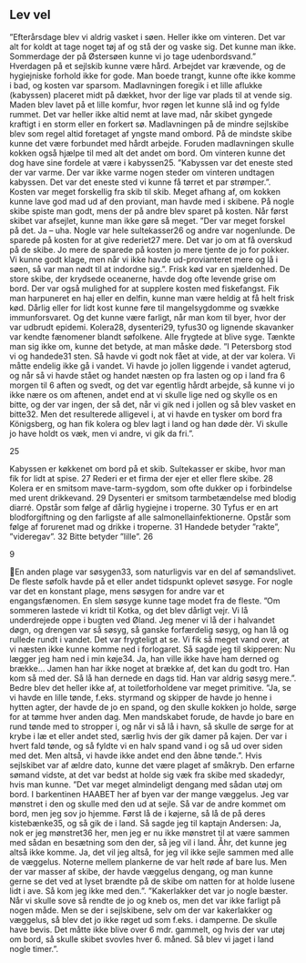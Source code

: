 ## Lev vel

”Efterårsdage blev vi aldrig vasket i søen. Heller ikke om vinteren. Det var alt for koldt at tage noget tøj af og stå der
og vaske sig. Det kunne man ikke. Sommerdage der på Østersøen kunne vi jo tage udenbordsvand.”
Hverdagen på et sejlskib kunne være hård. Arbejdet var krævende, og de
hygiejniske forhold ikke for gode. Man boede trangt, kunne ofte ikke
komme i bad, og kosten var sparsom. Madlavningen foregik i et lille
aflukke (kabyssen) placeret midt på dækket, hvor der lige var plads til at
vende sig. Maden blev lavet på et lille komfur, hvor røgen let kunne slå
ind og fylde rummet. Det var heller ikke altid nemt at lave mad, når
skibet gyngede kraftigt i en storm eller en forkert sø. Madlavningen på
de mindre sejlskibe blev som regel altid foretaget af yngste mand
ombord. På de mindste skibe kunne det være forbundet med hårdt
arbejde. Foruden madlavningen skulle kokken også hjælpe til med alt det
andet om bord. Om vinteren kunne det dog have sine fordele at være i
kabyssen25.
”Kabyssen var det eneste sted der var varme. Der var ikke varme nogen
steder om vinteren undtagen kabyssen. Det var det eneste sted vi kunne
få tørret et par strømper.”.
Kosten var meget forskellig fra skib til skib. Meget afhang af, om kokken
kunne lave god mad ud af den proviant, man havde med i skibene. På
nogle skibe spiste man godt, mens der på andre blev sparet på kosten.
Når først skibet var afsejlet, kunne man ikke gøre så meget.
”Der var meget forskel på det. Ja – uha. Nogle var hele sultekasser26 og andre var nogenlunde. De sparede på kosten
for at give rederiet27 mere. Det var jo om at få overskud på de skibe. Jo mere de sparede på kosten jo mere tjente de jo
for pokker. Vi kunne godt klage, men når vi ikke havde ud-provianteret mere og lå i søen, så var man nødt til at
indordne sig.”.
Frisk kød var en sjældenhed. De store skibe, der krydsede oceanerne, havde dog ofte levende grise om bord. Der var
også mulighed for at supplere kosten med fiskefangst. Fik man harpuneret en haj eller en delfin, kunne man være heldig
at få helt frisk kød. Dårlig eller for lidt kost kunne føre til mangelsygdomme og svække immunforsvaret. Og det kunne
være farligt, når man kom til byer, hvor der var udbrudt epidemi. Kolera28, dysenteri29, tyfus30 og lignende skavanker
var kendte fænomener blandt søfolkene. Alle frygtede at blive syge. Tænkte man sig ikke om, kunne det betyde, at man
måske døde.
”I Petersborg stod vi og handede31 sten. Så havde vi godt nok fået at vide, at der var kolera. Vi måtte endelig ikke gå i
vandet. Vi havde jo jollen liggende i vandet agterud, og når så vi havde stået og handet næsten op fra lasten og op i
land fra 6 morgen til 6 aften og svedt, og det var egentlig hårdt arbejde, så kunne vi jo ikke nære os om aftenen, andet
end at vi skulle lige ned og skylle os en bitte, og der var ingen, der så det, når vi gik ned i jollen og så blev vasket en
bitte32. Men det resulterede alligevel i, at vi havde en tysker om bord fra Königsberg, og han fik kolera og blev lagt i
land og han døde dèr. Vi skulle jo have holdt os væk, men vi andre, vi gik da fri.”.

25

Kabyssen er køkkenet om bord på et skib.
Sultekasser er skibe, hvor man fik for lidt at spise.
27
Rederi er et firma der ejer et eller flere skibe.
28
Kolera er en smitsom mave-tarm-sygdom, som ofte dukker op i forbindelse med urent drikkevand.
29
Dysenteri er smitsom tarmbetændelse med blodig diarré. Opstår som følge af dårlig hygiejne i troperne.
30
Tyfus er en art blodforgiftning og den farligste af alle salmonellainfektionerne. Opstår som følge af forurenet mad
og drikke i troperne.
31
Handede betyder ”rakte”, ”videregav”.
32
Bitte betyder ”lille”.
26

9

En anden plage var søsygen33, som naturligvis var en del af sømandslivet. De fleste søfolk havde på et eller andet
tidspunkt oplevet søsyge. For nogle var det en konstant plage, mens søsygen for andre var et engangsfænomen. En slem
søsyge kunne tage modet fra de fleste.
”Om sommeren lastede vi kridt til Kotka, og det blev dårligt vejr. Vi lå underdrejede oppe i bugten ved Øland. Jeg
mener vi lå der i halvandet døgn, og drengen var så søsyg, så ganske forfærdelig søsyg, og han lå og rullede rundt i
vandet. Det var frygteligt at se. Vi fik så meget vand over, at vi næsten ikke kunne komme ned i forlogaret. Så sagde jeg
til skipperen: Nu lægger jeg ham ned i min køje34. Ja, han ville ikke have ham derned og brække… Jamen han har ikke
noget at brække af, det kan du godt tro. Han kom så med der. Så lå han dernede en dags tid. Han var aldrig søsyg
mere.”.
Bedre blev det heller ikke af, at toiletforholdene var meget primitive.
”Ja, se vi havde en lille tønde, f.eks. styrmand og skipper de havde jo henne i hytten agter, der havde de jo en spand, og
den skulle kokken jo holde, sørge for at tømme hver anden dag. Men mandskabet forude, de havde jo bare en rund
tønde med to stropper i, og når vi så lå i havn, så skulle de sørge for at krybe i læ et eller andet sted, særlig hvis der gik
damer på kajen. Der var i hvert fald tønde, og så fyldte vi en halv spand vand i og så ud over siden med det. Men altså,
vi havde ikke andet end den åbne tønde.”.
Hvis sejlskibet var af ældre dato, kunne det være plaget af småkryb. Den erfarne sømand vidste, at det var bedst at
holde sig væk fra skibe med skadedyr, hvis man kunne.
”Det var meget almindeligt dengang med sådan utøj om bord. I barkentinen HAABET her af byen var der mange
væggelus. Jeg var mønstret i den og skulle med den ud at sejle. Så var de andre kommet om bord, men jeg sov jo
hjemme. Først lå de i køjerne, så lå de på deres kistebænke35, og så gik de i land. Så sagde jeg til kaptajn Andersen: Ja,
nok er jeg mønstret36 her, men jeg er nu ikke mønstret til at være sammen med sådan en besætning som den der, så jeg
vil i land. Åhr, det kunne jeg altså ikke komme. Ja, det vil jeg altså, for jeg vil ikke sejle sammen med alle de væggelus.
Noterne mellem plankerne de var helt røde af bare lus. Men der var masser af skibe, der havde væggelus dengang, og
man kunne gerne se det ved at lyset brændte på de skibe om natten for at holde lusene lidt i ave. Så kom jeg ikke med
den.”.
”Kakerlakker det var jo nogle bæster. Når vi skulle sove så rendte de jo og kneb os, men det var ikke farligt på nogen
måde. Men se der i sejlskibene, selv om der var kakerlakker og væggelus, så blev det jo ikke røget ud som f.eks. i
damperne. De skulle have bevis. Det måtte ikke blive over 6 mdr. gammelt, og hvis der var utøj om bord, så skulle
skibet svovles hver 6. måned. Så blev vi jaget i land nogle timer.”.


